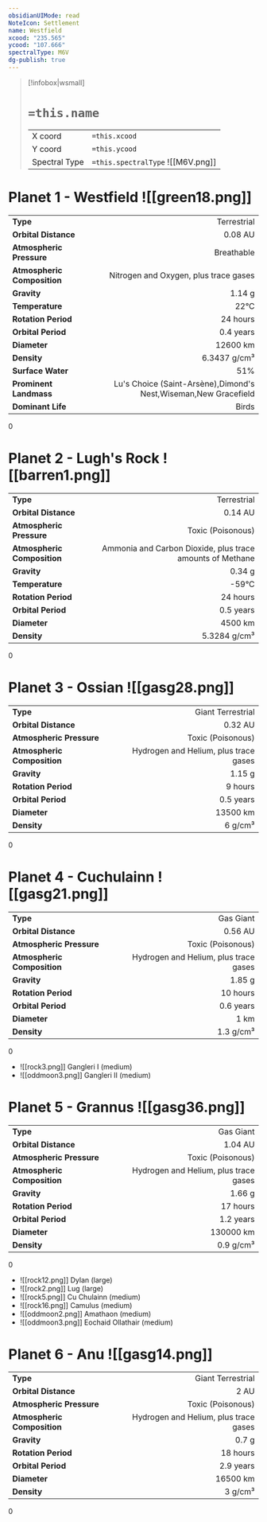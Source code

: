```yaml
---
obsidianUIMode: read
NoteIcon: Settlement
name: Westfield
xcood: "235.565"
ycood: "107.666"
spectralType: M6V
dg-publish: true
---
```

> [!infobox|wsmall]
> # `=this.name`
> | | |
> | - | - |
> | X coord | `=this.xcood` |
> | Y coord| `=this.ycood` |
> | Spectral Type | `=this.spectralType` ![[M6V.png]] |

# Planet 1 - Westfield ![[green18.png]]
|                             |                           |
| --------------------------- | -------------------------:|
| **Type**                    |             Terrestrial |
| **Orbital Distance**        |   0.08 AU |
| **Atmospheric Pressure**    |       Breathable |
| **Atmospheric Composition** |      Nitrogen and Oxygen, plus trace gases |
| **Gravity**                 |        1.14 g |
| **Temperature**             |    22°C |
| **Rotation Period**         |  24 hours |
| **Orbital Period** | 0.4 years |
| **Diameter**                |      12600 km | 
| **Density**                 |    6.3437 g/cm³ |
| **Surface Water**           |           51% | 
| **Prominent Landmass**      |         Lu's Choice (Saint-Arsène),Dimond's Nest,Wiseman,New Gracefield | 
| **Dominant Life**           |         Birds |



0



# Planet 2 - Lugh's Rock ![[barren1.png]]
|                             |                           |
| --------------------------- | -------------------------:|
| **Type**                    |             Terrestrial |
| **Orbital Distance**        |   0.14 AU |
| **Atmospheric Pressure**    |       Toxic (Poisonous) |
| **Atmospheric Composition** |      Ammonia and Carbon Dioxide, plus trace amounts of Methane |
| **Gravity**                 |        0.34 g |
| **Temperature**             |    -59°C |
| **Rotation Period**         |  24 hours |
| **Orbital Period** | 0.5 years |
| **Diameter**                |      4500 km | 
| **Density**                 |    5.3284 g/cm³ |



0



# Planet 3 - Ossian ![[gasg28.png]]
|                             |                           |
| --------------------------- | -------------------------:|
| **Type**                    |             Giant Terrestrial |
| **Orbital Distance**        |   0.32 AU |
| **Atmospheric Pressure**    |       Toxic (Poisonous) |
| **Atmospheric Composition** |      Hydrogen and Helium, plus trace gases |
| **Gravity**                 |        1.15 g |
| **Rotation Period**         |  9 hours |
| **Orbital Period** | 0.5 years |
| **Diameter**                |      13500 km | 
| **Density**                 |    6 g/cm³ |



0



# Planet 4 - Cuchulainn ![[gasg21.png]]
|                             |                           |
| --------------------------- | -------------------------:|
| **Type**                    |             Gas Giant |
| **Orbital Distance**        |   0.56 AU |
| **Atmospheric Pressure**    |       Toxic (Poisonous) |
| **Atmospheric Composition** |      Hydrogen and Helium, plus trace gases |
| **Gravity**                 |        1.85 g |
| **Rotation Period**         |  10 hours |
| **Orbital Period** | 0.6 years |
| **Diameter**                |      1 km | 
| **Density**                 |    1.3 g/cm³ |



0

- ![[rock3.png]] Gangleri I (medium)
- ![[oddmoon3.png]] Gangleri II (medium)


# Planet 5 - Grannus ![[gasg36.png]]
|                             |                           |
| --------------------------- | -------------------------:|
| **Type**                    |             Gas Giant |
| **Orbital Distance**        |   1.04 AU |
| **Atmospheric Pressure**    |       Toxic (Poisonous) |
| **Atmospheric Composition** |      Hydrogen and Helium, plus trace gases |
| **Gravity**                 |        1.66 g |
| **Rotation Period**         |  17 hours |
| **Orbital Period** | 1.2 years |
| **Diameter**                |      130000 km | 
| **Density**                 |    0.9 g/cm³ |



0

- ![[rock12.png]] Dylan (large)
- ![[rock2.png]] Lug (large)
- ![[rock5.png]] Cu Chulainn (medium)
- ![[rock16.png]] Camulus (medium)
- ![[oddmoon2.png]] Amathaon (medium)
- ![[oddmoon3.png]] Eochaid Ollathair (medium)


# Planet 6 - Anu ![[gasg14.png]]
|                             |                           |
| --------------------------- | -------------------------:|
| **Type**                    |             Giant Terrestrial |
| **Orbital Distance**        |   2 AU |
| **Atmospheric Pressure**    |       Toxic (Poisonous) |
| **Atmospheric Composition** |      Hydrogen and Helium, plus trace gases |
| **Gravity**                 |        0.7 g |
| **Rotation Period**         |  18 hours |
| **Orbital Period** | 2.9 years |
| **Diameter**                |      16500 km | 
| **Density**                 |    3 g/cm³ |



0



